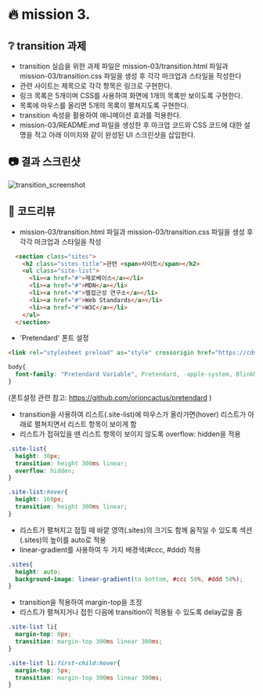 # :fire: mission 3.

## :grey_question: transition 과제
- transition 실습을 위한 과제 파일은 mission-03/transition.html 파일과 mission-03/transition.css 파일을 생성 후 각각 마크업과 스타일을 작성한다
- 관련 사이트는 제목으로 각각 항목은 링크로 구현한다.
- 링크 목록은 5개이며 CSS를 사용하여 화면에 1개의 목록만 보이도록 구현한다.
- 목록에 마우스를 올리면 5개의 목록이 펼쳐지도록 구현한다.
- transition 속성을 활용하여 애니메이션 효과를 적용한다.
- mission-03/README.md 파일을 생성한 후 마크업 코드와 CSS 코드에 대한 설명을 적고 아래 이미지와 같이 완성된 UI 스크린샷을 삽입한다.

## :camera: 결과 스크린샷
![transition_screenshot](https://github.com/shju0317/home-work/assets/31871923/ecc92e19-4363-4573-9dd8-2002a3a299ee)

## :speech_balloon: 코드리뷰
- mission-03/transition.html 파일과 mission-03/transition.css 파일을 생성 후 각각 마크업과 스타일을 작성
```html
  <section class="sites">
    <h2 class="sites-title">관련 <span>사이트</span></h2>
    <ul class="site-list">
      <li><a href="#">제로베이스</a></li>
      <li><a href="#">MDN</a></li>
      <li><a href="#">웹접근성 연구소</a></li>
      <li><a href="#">Web Standards</a></li>
      <li><a href="#">W3C</a></li>
    </ul>
  </section>
```
- 'Pretendard' 폰트 설정
```html
<link rel="stylesheet preload" as="style" crossorigin href="https://cdn.jsdelivr.net/gh/orioncactus/pretendard@v1.3.6/dist/web/static/pretendard.css" />
```
```css
body{
  font-family: "Pretendard Variable", Pretendard, -apple-system, BlinkMacSystemFont, system-ui, Roboto, "Helvetica Neue", "Segoe UI", "Apple SD Gothic Neo", "Noto Sans KR", "Malgun Gothic", "Apple Color Emoji", "Segoe UI Emoji", "Segoe UI Symbol", sans-serif;
}
```
(폰트설정 관련 참고: https://github.com/orioncactus/pretendard )
- transition을 사용하여 리스트(.site-list)에 마우스가 올라가면(hover) 리스트가 아래로 펼쳐지면서 리스트 항목이 보이게 함
- 리스트가 접혀있을 땐 리스트 항목이 보이지 않도록 overflow: hidden을 적용
```css
.site-list{
  height: 30px;
  transition: height 300ms linear;
  overflow: hidden;
}

.site-list:hover{
  height: 160px;
  transition: height 300ms linear;
}
```
- 리스트가 펼쳐지고 접힐 때 바깥 영역(.sites)의 크기도 함께 움직일 수 있도록 섹션(.sites)의 높이를 auto로 적용
- linear-gradient를 사용하여 두 가지 배경색(#ccc, #ddd) 적용
```css
.sites{
  height: auto;
  background-image: linear-gradient(to bottom, #ccc 50%, #ddd 50%);
}
```
- transition을 적용하여 margin-top을 조정
- 리스트가 펼쳐지거나 접힌 다음에 transition이 적용될 수 있도록 delay값을 줌
```css
.site-list li{
  margin-top: 0px;
  transition: margin-top 300ms linear 300ms;
}

.site-list li:first-child:hover{
  margin-top: 5px;
  transition: margin-top 300ms linear 300ms;
}
```
